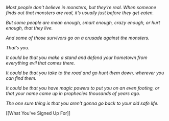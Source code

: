 
*Most people don’t believe in* *monsters, but they’re real. When someone finds out that monsters are real, it’s usually just before they get eaten.*

*But some people are mean enough, smart enough, crazy enough, or hurt enough, that they live.*

*And some of those survivors go on a crusade against the monsters.*

*That’s you.*

*It could be that you make a stand and defend your hometown from everything evil that comes there.*

*It could be that you take to the road and go hunt them down, wherever you can find them.*

*It could be that you have magic powers to put you on an even footing, or that your name came up in prophecies thousands of years ago.*

*The one sure thing is that you* *aren’t gonna go back to your old safe life.*

[[What You've Signed Up For]]
